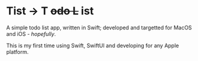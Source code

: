 # Tist → T ~~odo L~~ ist

A simple todo list app, written in Swift; developed and targetted for MacOS and iOS - _hopefully_.

This is my first time using Swift, SwiftUI and developing for any Apple platform.
